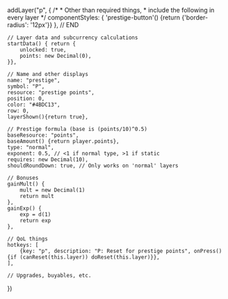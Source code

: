 addLayer("p", {
    /*
    * Other than required things,
    * include the following in every layer
    */
    componentStyles: {
        'prestige-button'() {return {'border-radius': '12px'}}
    },
    // END
    
    // Layer data and subcurrency calculations
    startData() { return {
        unlocked: true,
		points: new Decimal(0),
    }},

    // Name and other displays
    name: "prestige",
    symbol: "P",
    resource: "prestige points",
    position: 0,
    color: "#4BDC13",
    row: 0,
    layerShown(){return true},

    // Prestige formula (base is (points/10)^0.5)
    baseResource: "points",
    baseAmount() {return player.points},
    type: "normal",
    exponent: 0.5, // <1 if normal type, >1 if static
    requires: new Decimal(10),
    shouldRoundDown: true, // Only works on 'normal' layers

    // Bonuses
    gainMult() {
        mult = new Decimal(1)
        return mult
    },
    gainExp() {
        exp = d(1)
        return exp
    },

    // QoL things
    hotkeys: [
        {key: "p", description: "P: Reset for prestige points", onPress(){if (canReset(this.layer)) doReset(this.layer)}},
    ],

    // Upgrades, buyables, etc.
})
